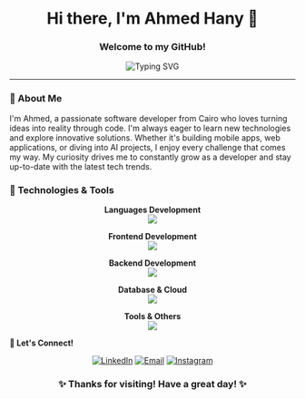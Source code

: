 <div align="center">
  <h1>Hi there, I'm Ahmed Hany 👋</h1>
  <h3>Welcome to my GitHub!</h3>
</div>

<p align="center">
  <img src="https://readme-typing-svg.herokuapp.com?font=Fira+Code&pause=1000&color=36BCF7&center=true&vCenter=true&width=435&lines=Software+Developer;Full+Stack+Engineer;Always+Learning+New+Things" alt="Typing SVG" />
</p>

---

### 🚀 About Me

I'm Ahmed, a passionate software developer from Cairo who loves turning ideas into reality through code. I'm always eager to learn new technologies and explore innovative solutions. Whether it's building mobile apps, web applications, or diving into AI projects, I enjoy every challenge that comes my way. My curiosity drives me to constantly grow as a developer and stay up-to-date with the latest tech trends.

### 🔧 Technologies & Tools

<div align="center">

**Languages Development**
<br>
<img src="https://skillicons.dev/icons?i=java,python,cs" />

**Frontend Development**
<br>
<img src="https://skillicons.dev/icons?i=react,js,ts,flutter" />

**Backend Development**
<br>
<img src="https://skillicons.dev/icons?i=nodejs,express,dotnet" />

**Database & Cloud**
<br>
<img src="https://skillicons.dev/icons?i=mongodb,postgresql,mysql,docker,supabase,firebase" />

**Tools & Others**
<br>
<img src="https://skillicons.dev/icons?i=git,github,vscode,postman" />

</div>

**🤝 Let's Connect!**

<div align="center">
  
[![LinkedIn](https://img.shields.io/badge/LinkedIn-0077B5?style=for-the-badge&logo=linkedin&logoColor=white)](https://www.linkedin.com/in/ahmed-hany-25b356309/)
[![Email](https://img.shields.io/badge/Email-D14836?style=for-the-badge&logo=gmail&logoColor=white)](ahanyy01@gmail.com)
[![Instagram](https://img.shields.io/badge/Instagram-E4405F?style=for-the-badge&logo=instagram&logoColor=white)](https://www.instagram.com/xahmedhanyx/)

</div>

<div align="center">
  <h3>✨ Thanks for visiting! Have a great day! ✨</h3>
</div>
